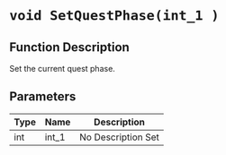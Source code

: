 # `void SetQuestPhase(int_1 )`
## Function Description
Set the current quest phase.
## Parameters
Type|Name|Description
--|--|--
int|int_1|No Description Set
